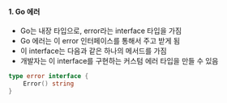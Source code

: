 #### 1. Go 에러
- Go는 내장 타입으로, error라는 interface 타입을 가짐
- Go 에러는 이 error 인터페이스를 통해서 주고 받게 됨
- 이 interface는 다음과 같은 하나의 메서드를 가짐
- 개발자는 이 interface를 구현하는 커스텀 에러 타입을 만들 수 있음
``` go
type error interface {
    Error() string
}
```